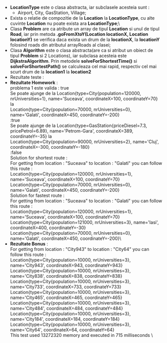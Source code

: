 
- **LocationType** este o clasa abstracta, iar subclasele acesteia sunt : 
  + Airport, City, GasStation, Village;
- Exista o relatie de compozitie de la **Location** la **LocationType**, cu alte cuvinte **Location** nu poate exista ara **LocationType**;\
- Clasa **Problem** are ca atribute un array de tipul **Location** si unul de tipul **Road**, iar prin metoda **.goFromXtoY(Location locationX, Location locationY)** se verifica daca exista un drum de la **locationX**, la **locationY** folosind roads din atributul arrayRoads al clasei;
- Clasa **Algorithm** este o clasa abstracta(are ca si atribut un obiect de tipul **Problem** si 2 Locations), iar subclasa acesteia este **DijkstraAlgorithm**. Prin metodele **solveForShortestTime()** si **solveForShortestPath()** se calculeaza cel mai rapid, respectiv cel mai scurt drum de la **location1** la **location2**
-  Rezultate teste : 
-  **Rezultate Homework** :\
problema 1 este valida : true\
Se poate ajunge de la Location{type=City{population=120000, nrUniversities=1}, name='Suceava', coordinateX=100, coordinateY=70} la\
Location{type=City{population=70000, nrUniversities=0}, name='Galati', coordinateX=450, coordinateY=-200}\
:true\
Se poate ajunge de la Location{type=GasStation{priceDiesel=7.3, pricePetrol=6.89}, name='Petrom-Gara', coordinateX=389, coordinateY=-35} la\
Location{type=City{population=90000, nrUniversities=2}, name='Cluj', coordinateX=-300, coordinateY=-180}\
:false\
Solution for shortest route :\
For getting from location  : "Suceava" to location : "Galati" you can follow this route :\
Location{type=City{population=120000, nrUniversities=1}, name='Suceava', coordinateX=100, coordinateY=70}\
Location{type=City{population=70000, nrUniversities=0}, name='Galati', coordinateX=450, coordinateY=-200}\
Solution for fastest route : \
For getting from location  : "Suceava" to location : "Galati" you can follow this route : \
Location{type=City{population=120000, nrUniversities=1}, name='Suceava', coordinateX=100, coordinateY=70}\
Location{type=City{population=121000, nrUniversities=3}, name='Iasi', coordinateX=400, coordinateY=-30}\
Location{type=City{population=70000, nrUniversities=0}, name='Galati', coordinateX=450, coordinateY=-200}\
- **Rezultate Bonus** :\
For getting from location  : "City943" to location : "City64" you can follow this route : \
Location{type=City{population=10000, nrUniversities=3}, name='City943', coordinateX=943, coordinateY=943}\
Location{type=City{population=10000, nrUniversities=3}, name='City838', coordinateX=838, coordinateY=838}\
Location{type=City{population=10000, nrUniversities=3}, name='City733', coordinateX=733, coordinateY=733}\
Location{type=City{population=10000, nrUniversities=3}, name='City465', coordinateX=465, coordinateY=465}\
Location{type=City{population=10000, nrUniversities=3}, name='City484', coordinateX=484, coordinateY=484}\
Location{type=City{population=10000, nrUniversities=3}, name='City184', coordinateX=184, coordinateY=184}\
Location{type=City{population=10000, nrUniversities=3}, name='City64', coordinateX=64, coordinateY=64}\
This test used 13272320 memory and executed in 715 milliseconds \
 
